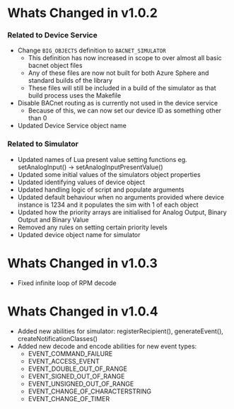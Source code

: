 # Whats Changed in v1.0.2

### Related to Device Service

- Change `BIG_OBJECTS` definition to `BACNET_SIMULATOR`
    - This definition has now increased in scope to over almost all basic bacnet object files
    - Any of these files are now not built for both Azure Sphere and standard builds of the library
    - These files will still be included in a build of the simulator as that build process uses the Makefile
- Disable BACnet routing as is currently not used in the device service
    - Because of this, we can now set our device ID as something other than 0
- Updated Device Service object name

### Related to Simulator

- Updated names of Lua present value setting functions eg. setAnalogInput() -> setAnalogInputPresentValue()
- Updated some initial values of the simulators object properties
- Updated identifying values of device object
- Updated handling logic of script and populate arguments
- Updated default behaviour when no arguments provided where device instance is 1234 and it populates the sim with 1 of each object
- Updated how the priority arrays are initialised for Analog Output, Binary Output and Binary Value
- Removed any rules on setting certain priority levels
- Updated device object name for simulator

# Whats Changed in v1.0.3

- Fixed infinite loop of RPM decode

# Whats Changed in v1.0.4

- Added new abilities for simulator: registerRecipient(), generateEvent(), createNotificationClasses()
- Added new decode and encode abilities for new event types:
  - EVENT_COMMAND_FAILURE
  - EVENT_ACCESS_EVENT
  - EVENT_DOUBLE_OUT_OF_RANGE
  - EVENT_SIGNED_OUT_OF_RANGE
  - EVENT_UNSIGNED_OUT_OF_RANGE
  - EVENT_CHANGE_OF_CHARACTERSTRING
  - EVENT_CHANGE_OF_TIMER

